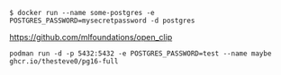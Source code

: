 `$ docker run --name some-postgres -e POSTGRES_PASSWORD=mysecretpassword -d postgres`

https://github.com/mlfoundations/open_clip


`podman run -d -p 5432:5432 -e POSTGRES_PASSWORD=test --name maybe ghcr.io/thesteve0/pg16-full`